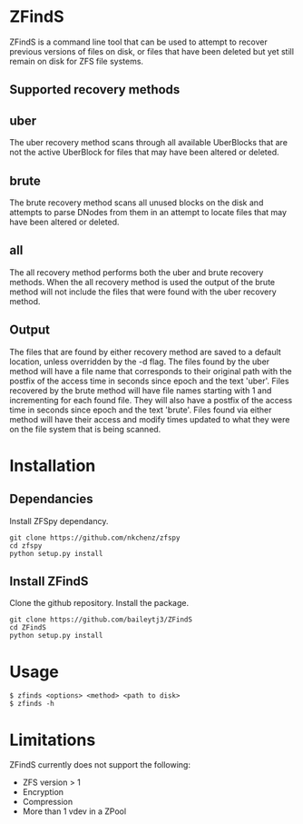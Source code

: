# ZFindS

ZFindS is a command line tool that can be used to attempt to recover previous
versions of files on disk, or files that have been deleted but yet still remain
on disk for ZFS file systems.

## Supported recovery methods

uber
------
The uber recovery method scans through all available UberBlocks that
are not the active UberBlock for files that may have been altered or
deleted.

brute
-----
The brute recovery method scans all unused blocks on the disk and
attempts to parse DNodes from them in an attempt to locate files that
may have been altered or deleted.

all
-----
The all recovery method performs both the uber and brute recovery
methods. When the all recovery method is used the output of the brute
method will not include the files that were found with the uber
recovery method.

## Output

The files that are found by either recovery method are saved to a default
location, unless overridden by the -d flag. The files found by the uber method
will have a file name that corresponds to their original path with the postfix
of the access time in seconds since epoch and the text 'uber'. Files recovered
by the brute method will have file names starting with 1 and incrementing for
each found file.  They will also have a postfix of the access time in seconds
since epoch and the text 'brute'. Files found via either method will have their
access and modify times updated to what they were on the file system that is
being scanned.

# Installation

## Dependancies

Install ZFSpy dependancy.

    git clone https://github.com/nkchenz/zfspy
    cd zfspy
    python setup.py install

## Install ZFindS

Clone the github repository.
Install the package.

    git clone https://github.com/baileytj3/ZFindS
    cd ZFindS
    python setup.py install

# Usage

    $ zfinds <options> <method> <path to disk>
    $ zfinds -h

# Limitations

ZFindS currently does not support the following:

 * ZFS version > 1
 * Encryption
 * Compression
 * More than 1 vdev in a ZPool
